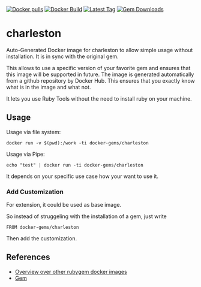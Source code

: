 [![Docker pulls](https://img.shields.io/docker/pulls/rubygem/charleston.svg)](https://hub.docker.com/r/rubygem/charleston/)
[![Docker Build](https://img.shields.io/docker/automated/rubygem/charleston.svg)](https://hub.docker.com/r/rubygem/charleston/)
[![Latest Tag](https://img.shields.io/github/tag/docker-rubygem/charleston.svg)](https://hub.docker.com/r/rubygem/charleston/)
[![Gem Downloads](https://img.shields.io/gem/dt/charleston.svg)](https://rubygems.org/gems/charleston/)
# charleston

Auto-Generated Docker image for charleston to allow simple usage without installation.
It is in sync with the original gem.

This allows to use a specific version of your favorite gem and ensures that this image will be supported in future.
The image is generated automatically from a github repository by Docker Hub.
This ensures that you exactly know what is in the image and what not.

It lets you use Ruby Tools without the need to install ruby on your machine.

## Usage

Usage via file system:

`docker run -v $(pwd):/work -ti docker-gems/charleston`

Usage via Pipe:

`echo "test" | docker run -ti docker-gems/charleston`

It depends on your specific use case how your want to use it.

### Add Customization

For extension, it could be used as base image.

So instead of struggeling with the installation of a gem, just write

`FROM docker-gems/charleston`

Then add the customization.

## References

 - [Overview over other rubygem docker images](https://github.com/thinkbot/docker-rubygem)
 - [Gem](https://rubygems.org/gems/charleston/)
